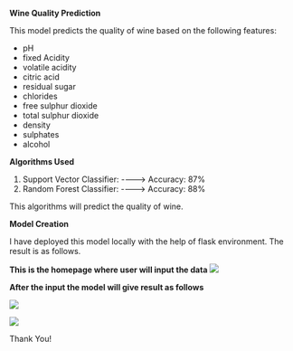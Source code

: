 **Wine Quality Prediction**

This model predicts the quality of wine based on the following features:

- pH
- fixed Acidity
- volatile acidity
- citric acid
- residual sugar
- chlorides
- free sulphur dioxide
- total sulphur dioxide
- density
- sulphates
- alcohol


**Algorithms Used**

1. Support Vector Classifier: ----> Accuracy: 87%
2. Random Forest Classifier:  ----> Accuracy: 88%

This algorithms will predict the quality of wine.

**Model Creation**

I have deployed this model locally with the help of flask environment. The result is as follows.

**This is the homepage where user will input the data**
![](https://github.com/Rutikab12/ML-ProjectKart/blob/main/Wine%20Quality%20Prediction/static/wine%20predict%20homepage.png)

**After the input the model will give result as follows**

![](https://github.com/Rutikab12/ML-ProjectKart/blob/main/Wine%20Quality%20Prediction/static/Good%20Quality.png)

![](https://github.com/Rutikab12/ML-ProjectKart/blob/main/Wine%20Quality%20Prediction/static/bad%20wine%20quality.png)


Thank You!
